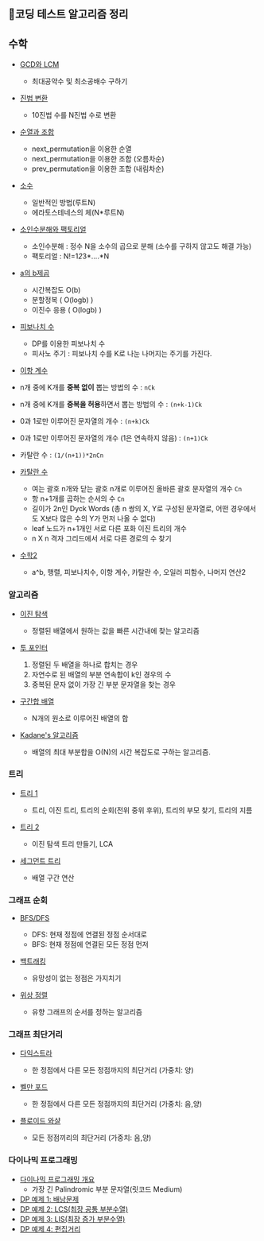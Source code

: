 ## 📖코딩 테스트 알고리즘 정리

## 수학
- <a href="./수학/GCD와LCM.md" target="_blank">GCD와 LCM</a>
  - 최대공약수 및 최소공배수 구하기


- <a href="./수학/진법변환.md" target="_blank">진법 변환</a>
  - 10진법 수를 N진법 수로 변환


- <a href="./수학/순열과조합.md" target="_blank">순열과 조합</a>
  - next_permutation을 이용한 순열
  - next_permutation을 이용한 조합 (오름차순)
  - prev_permutation을 이용한 조합 (내림차순)

- <a href="./수학/소수.md" target="_blank">소수</a>
  - 일반적인 방법(루트N)
  - 에라토스테네스의 체(N*루트N)


- <a href="./수학/소인수분해와팩토리얼.md" target="_blank">소인수분해와 팩토리얼</a>
  - 소인수분해 : 정수 N을 소수의 곱으로 분해 (소수를 구하지 않고도 해결 가능)
  - 팩토리얼 : N!=1*2*3*....*N


- <a href="./수학/a의b제곱.md" target="_blank">a의 b제곱</a>
  - 시간복잡도 O(b)
  - 분할정복 ( O(logb) )
  - 이진수 응용 ( O(logb) )


- <a href="./수학/피보나치수.md" target="_blank">피보나치 수</a>
  - DP를 이용한 피보나치 수
  - 피사노 주기 : 피보나치 수를 K로 나눈 나머지는 주기를 가진다.


- <a href="./수학/이항계수.md" target="_blank">이항 계수</a>
 - n개 중에 K개를 **중복 없이** 뽑는 방법의 수 : `nCk`
 - n개 중에 K개를 **중복을 허용**하면서 뽑는 방법의 수 : `(n+k-1)Ck`
 - 0과 1로만 이루어진 문자열의 개수 : `(n+k)Ck`
 - 0과 1로만 이루어진 문자열의 개수 (1은 연속하지 않음) : `(n+1)Ck`
 - 카탈란 수 : `(1/(n+1))*2nCn`


- <a href="./수학/카탈란수.md" target="_blank">카탈란 수</a>
  - 여는 괄호 n개와 닫는 괄호 n개로 이루어진 올바른 괄호 문자열의 개수 `Cn`
  - 항 n+1개를 곱하는 순서의 수 `Cn`
  - 길이가 2n인 Dyck Words (총 n 쌍의 X, Y로 구성된 문자열로, 어떤 경우에서도 X보다 많은 수의 Y가 먼저 나올 수 없다)
  - leaf 노드가 n+1개인 서로 다른 포화 이진 트리의 개수
  - n X n 격자 그리드에서 서로 다른 경로의 수 찾기

- <a href="./수학2.md" target="_blank">수학2</a>
  - a^b, 행렬, 피보나치수, 이항 계수, 카탈란 수, 오일러 피함수, 나머지 연산2


### 알고리즘

- <a href="./Binary Search.md" target="_blank">이진 탐색</a>
  - 정렬된 배열에서 원하는 값을 빠른 시간내에 찾는 알고리즘


- <a href="./Two Pointers.md" target="_blank">투 포인터</a>
  1. 정렬된 두 배열을 하나로 합치는 경우
  2. 자연수로 된 배열의 부분 연속합이 k인 경우의 수
  3. 중복된 문자 없이 가장 긴 부분 문자열을 찾는 경우


- <a href="./구간합 배열.md" target="_blank">구간합 배열</a>
  - N개의 원소로 이루어진 배열의 합


- <a href="./Kadane's 알고리즘.md" target="_blank">Kadane's 알고리즘</a>
  - 배열의 최대 부분합을 O(N)의 시간 복잡도로 구하는 알고리즘.


### 트리

- <a href="./트리1.md" target="_blank">트리 1</a>
  - 트리, 이진 트리, 트리의 순회(전위 중위 후위), 트리의 부모 찾기, 트리의 지름


- <a href="./트리2.md" target="_blank">트리 2</a>
  - 이진 탐색 트리 만들기, LCA


- <a href="./세그먼트 트리.md" target="_blank">세그먼트 트리</a>
  - 배열 구간 연산


### 그래프 순회

- <a href="./DFS_BFS.md" target="_blank">BFS/DFS</a>
  - DFS: 현재 정점에 연결된 정점 순서대로<br>
  - BFS: 현재 정점에 연결된 모든 정점 먼저<br>


- <a href="./Backtracking.md" target="_blank">백트래킹</a>
  - 유망성이 없는 정점은 가지치기


- <a href="./위상 정렬.md" target="_blank">위상 정렬</a>
  - 유향 그래프의 순서를 정하는 알고리즘


### 그래프 최단거리

- <a href="./Dijkstra's algorithm.md" target="_blank">다익스트라</a>
  - 한 정점에서 다른 모든 정점까지의 최단거리 (가중치: 양)


- <a href="./Bellman-Ford Algorithm.md" target="_blank">벨만 포드</a>
  - 한 정점에서 다른 모든 정점까지의 최단거리 (가중치: 음,양)


- <a href="./Floyd-Warshall algorithm.md" target="_blank">플로이드 와샬</a>
  - 모든 정점끼리의 최단거리 (가중치: 음,양)


### 다이나믹 프로그래밍

- <a href="./Dynamic Programming.md" target="_blank">다이나믹 프로그래밍 개요</a>
  - 가장 긴 Palindromic 부분 문자열(릿코드 Medium)
- <a href="./DP Example1.md" target="_blank">DP 예제 1: 배낭문제</a>
- <a href="./DP Example2.md" target="_blank">DP 예제 2: LCS(최장 공통 부분수열)</a>
- <a href="./DP Example3.md" target="_blank">DP 예제 3: LIS(최장 증가 부분수열)</a>
- <a href="./DP Example4.md" target="_blank">DP 예제 4: 편집거리</a>
